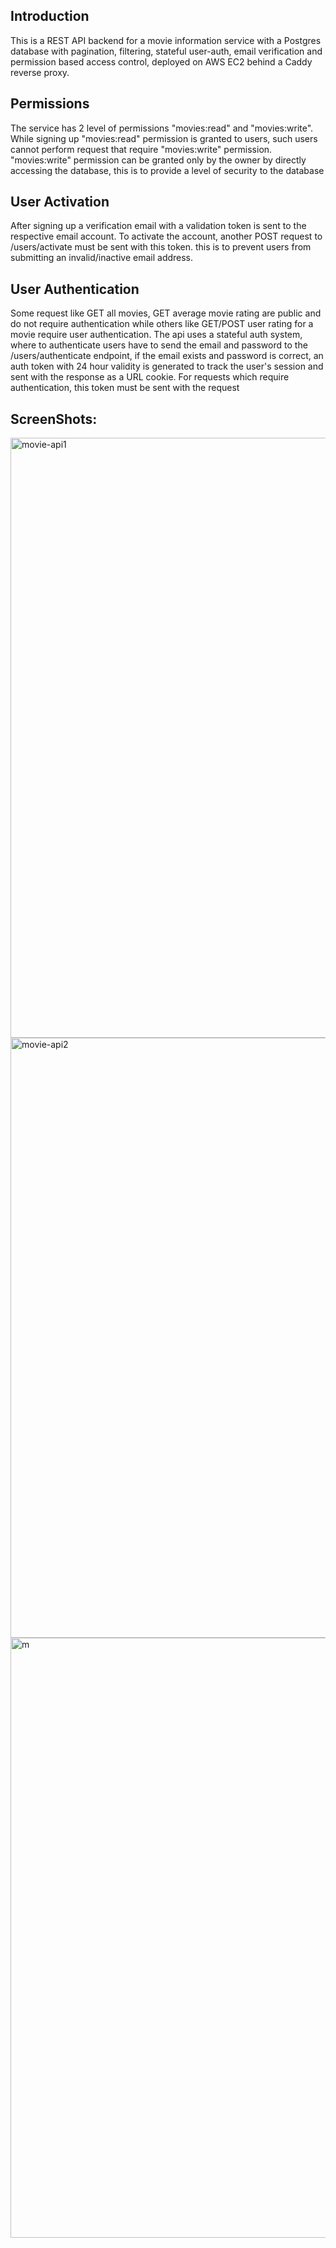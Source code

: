## Introduction
This is a REST API backend for a movie information service with a Postgres database with pagination, filtering, stateful user-auth, email verification and permission based access control, deployed on AWS EC2 behind a Caddy reverse proxy.
## Permissions
The service has 2 level of permissions "movies:read" and "movies:write". While signing up "movies:read" permission is granted to users, such users cannot perform request that require "movies:write" permission. "movies:write" permission can be granted only by the owner by directly accessing the database, this is to provide a level of security to the database
## User Activation
After signing up a verification email with a validation token is sent to the respective email account. To activate the account, another POST request to /users/activate must be sent with this token. this is to prevent users from submitting an invalid/inactive email address.
## User Authentication
Some request like GET all movies, GET average movie rating are public and do not require authentication while others like GET/POST user rating for a movie require user authentication.
The api uses a stateful auth system, where to authenticate users have to send the email and password to the /users/authenticate endpoint, if the email exists and password is correct, an auth token with 24 hour validity is generated to track the user's session and sent with the response as a URL cookie. For requests which require authentication, this token must be sent with the request





## ScreenShots:
<img width="960" alt="movie-api1" src="https://github.com/mayank12gt/movie-web-app/assets/96809211/1b373898-b026-489c-9aa8-e2c56a12e4dc">
<img width="960" alt="movie-api2" src="https://github.com/mayank12gt/movie-web-app/assets/96809211/c29fdd8d-148e-478b-92fb-715f99d58f1a">
<img width="960" alt="m" src="https://github.com/mayank12gt/movie-web-app/assets/96809211/f78e9010-48b5-4575-ac72-62e1887a9f11">
